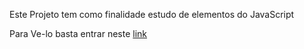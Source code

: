 Este Projeto tem como finalidade estudo de elementos do JavaScript

Para Ve-lo basta entrar neste [link](https://abvini.github.io/alura-mid/)
